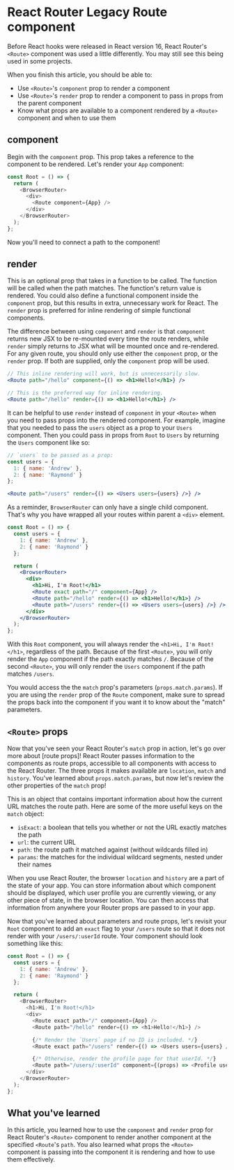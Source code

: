 <!-- Not sure if this reading will be used so this is unfinished -->
# React Router Legacy Route component

Before React hooks were released in React version 16, React Router's `<Route>`
component was used a little differently. You may still see this being used in
some projects.

When you finish this article, you should be able to:

* Use `<Route>`'s `component` prop to render a component
* Use `<Route>`'s `render` prop to render a component to pass in props from the
  parent component
* Know what props are available to a component rendered by a `<Route>` component
  and when to use them

## component

Begin with the `component` prop. This prop takes a reference to the component to
be rendered. Let's render your `App` component:

```js
const Root = () => {
  return (
    <BrowserRouter>
      <div>
        <Route component={App} />
      </div>
    </BrowserRouter>
  );
};
```

Now you'll need to connect a path to the component!

## render

This is an optional prop that takes in a function to be called. The function
will be called when the path matches. The function's return value is rendered.
You could also define a functional component inside the `component` prop, but
this results in extra, unnecessary work for React. The `render` prop is
preferred for inline rendering of simple functional components.

The difference between using `component` and `render` is that `component`
returns new JSX to be re-mounted every time the route renders, while `render`
simply returns to JSX what will be mounted once and re-rendered. For any given
route, you should only use either the `component` prop, or the `render` prop. If
both are supplied, only the `component` prop will be used.

```jsx
// This inline rendering will work, but is unnecessarily slow.
<Route path="/hello" component={() => <h1>Hello!</h1>} />

// This is the preferred way for inline rendering.
<Route path="/hello" render={() => <h1>Hello!</h1>} />
```

It can be helpful to use `render` instead of `component` in your `<Route>` when
you need to pass props into the rendered component. For example, imagine that
you needed to pass the `users` object as a prop to your `Users` component. Then
you could pass in props from `Root` to `Users` by returning the `Users`
component like so:

```js
// `users` to be passed as a prop:
const users = {
  1: { name: 'Andrew' },
  2: { name: 'Raymond' }
};
```

```jsx
<Route path="/users" render={() => <Users users={users} />} />
```

As a reminder, `BrowserRouter` can only have a single child component. That's
why you have wrapped all your routes within parent a `<div>` element.

```jsx
const Root = () => {
  const users = {
    1: { name: 'Andrew' },
    2: { name: 'Raymond' }
  };

  return (
    <BrowserRouter>
      <div>
        <h1>Hi, I'm Root!</h1>
        <Route exact path="/" component={App} />
        <Route path="/hello" render={() => <h1>Hello!</h1>} />
        <Route path="/users" render={() => <Users users={users} />} />
      </div>
    </BrowserRouter>
  );
};
```

With this `Root` component, you will always render the `<h1>Hi, I'm Root!</h1>`,
regardless of the path. Because of the first `<Route>`, you will only render the
`App` component if the path exactly matches `/`. Because of the second
`<Route>`, you will only render the `Users` component if the path matches
`/users`.

You would access the the `match` prop's parameters
(`props.match.params`). If you are using the `render` prop of the `Route`
component, make sure to spread the props back into the component if you want it
to know about the "match" parameters.

## `<Route>` props

Now that you've seen your React Router's `match` prop in action, let's go over
more about [route props]! React Router passes information to the components as
route props, accessible to all components with access to the React Router. The
three props it makes available are `location`, `match` and `history`. You've
learned about `props.match.params`, but now let's review the other properties of
the `match` prop!

This is an object that contains important information about how the current URL
matches the route path. Here are some of the more useful keys on the `match`
object:

* `isExact`: a boolean that tells you whether or not the URL exactly matches the
  path
* `url`: the current URL
* `path`: the route path it matched against (without wildcards filled in)
* `params`: the matches for the individual wildcard segments, nested under their
  names

When you use React Router, the browser `location` and `history` are a part of
the state of your app. You can store information about which component should be
displayed, which user profile you are currently viewing, or any other piece of
state, in the browser location. You can then access that information from
anywhere your Router props are passed to in your app.

Now that you've learned about parameters and route props, let's revisit your
`Root` component to add an `exact` flag to your `/users` route so that it does
not render with your `/users/:userId` route. Your component should look
something like this:

```js
const Root = () => {
  const users = {
    1: { name: 'Andrew' },
    2: { name: 'Raymond' }
  };

  return (
    <BrowserRouter>
      <h1>Hi, I'm Root!</h1>
      <div>
        <Route exact path="/" component={App} />
        <Route path="/hello" render={() => <h1>Hello!</h1>} />

        {/* Render the `Users` page if no ID is included. */}
        <Route exact path="/users" render={() => <Users users={users} />} />

        {/* Otherwise, render the profile page for that userId. */}
        <Route path="/users/:userId" component={(props) => <Profile users={users} {...props} />} />
      </div>
    </BrowserRouter>
  );
};
```

## What you've learned

In this article, you learned how to use the `component` and `render` prop for
React Router's `<Route>` component to render another component at the specified
`<Route`'s `path`. You also learned what props the `<Route>` component is
passing into the component it is rendering and how to use them effectively.
